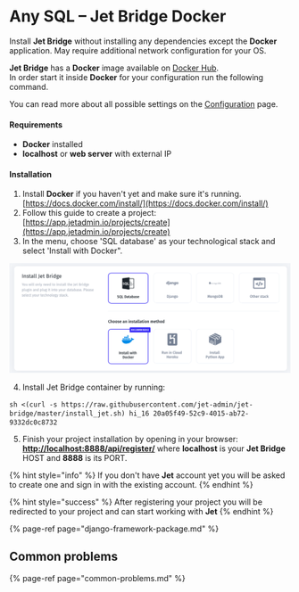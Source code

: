 # Any SQL – Jet Bridge Docker

Install **Jet Bridge** without installing any dependencies except the **Docker** application. May require additional network configuration for your OS.

**Jet Bridge** has a **Docker** image available on [Docker Hub](https://cloud.docker.com/u/jetadmin/repository/docker/jetadmin/jetbridge).  
In order start it inside **Docker** for your configuration run the following command.

You can read more about all possible settings on the [Configuration]() page.

#### Requirements

* **Docker** installed
* **localhost** or **web server** with external IP

#### Installation

1. Install **Docker** if you haven't yet and make sure it's running. [https://docs.docker.com/install/](https://docs.docker.com/install/)
2. Follow this guide to create a project: [https://app.jetadmin.io/projects/create](https://app.jetadmin.io/projects/create)
3. In the menu, choose 'SQL database' as your technological stack and select 'Install with Docker".                                                                                                                                                         

![](../../.gitbook/assets/image%20%28183%29.png)

4. Install Jet Bridge container by running:

```text
sh <(curl -s https://raw.githubusercontent.com/jet-admin/jet-bridge/master/install_jet.sh) hi_16 20a05f49-52c9-4015-ab72-9332dc0c8732
```

5. Finish your project installation by opening in your browser: [**http://localhost:8888/api/register/**](http://localhost:8888/api/register/) where **localhost** is your **Jet Bridge** HOST and **8888** is its PORT. 

{% hint style="info" %}
If you don't have **Jet** account yet you will be asked to create one and sign in with the existing account.
{% endhint %}

{% hint style="success" %}
After registering your project you will be redirected to your project and can start working with **Jet**
{% endhint %}

{% page-ref page="django-framework-package.md" %}

## Common problems

{% page-ref page="common-problems.md" %}

